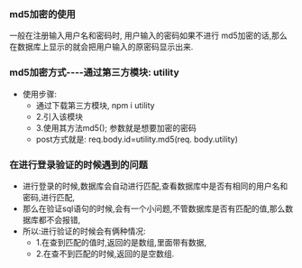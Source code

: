 ### md5加密的使用
一般在注册输入用户名和密码时, 用户输入的密码如果不进行 md5加密的话,那么在数据库上显示的就会把用户输入的原密码显示出来.
### md5加密方式----通过第三方模块: utility
* 使用步骤:
  * 通过下载第三方模块, npm i utility 
  * 2.引入该模块
  * 3.使用其方法md5();    参数就是想要加密的密码
  * post方式就是:   req.body.id=utility.md5(req. body.utility)

### 在进行登录验证的时候遇到的问题
* 进行登录的时候,数据库会自动进行匹配,查看数据库中是否有相同的用户名和密码,进行匹配,
*  那么在验证sql语句的时候,会有一个小问题,不管数据库是否有匹配的值,那么数据库都不会报错,
* 所以:进行验证的时候会有俩种情况:
  * 1.在查到匹配的值时,返回的是数组,里面带有数据, 
  *  2.在查不到匹配的时候,返回的是空数组.

